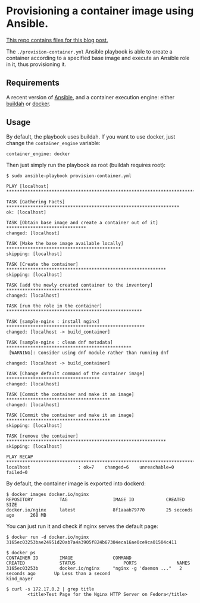 # Provisioning a container image using Ansible.

[This repo contains files for this blog post.](https://blog.tomecek.net/post/building-containers-with-buildah-and-ansible/)

The `./provision-container.yml` Ansible playbook is able to create a container
according to a specified base image and execute an Ansible role in it, thus
provisioning it.


## Requirements

A recent version of [Ansible](https://github.com/ansible/ansible), and a container execution engine: either
[buildah](https://github.com/ansible/ansible-container/pull/790) or [docker](https://github.com/moby/moby).


## Usage

By default, the playbook uses buildah. If you want to use docker, just change
the `container_engine` variable:
```
container_engine: docker
```

Then just simply run the playbook as root (buildah requires root):

```console
$ sudo ansible-playbook provision-container.yml

PLAY [localhost] ***********************************************************************

TASK [Gathering Facts] *****************************************************************
ok: [localhost]

TASK [Obtain base image and create a container out of it] ******************************
changed: [localhost]

TASK [Make the base image available locally] *******************************************
skipping: [localhost]

TASK [Create the container] ************************************************************
skipping: [localhost]

TASK [add the newly created container to the inventory] ********************************
changed: [localhost]

TASK [run the role in the container] ***************************************************

TASK [sample-nginx : install nginx] ****************************************************
changed: [localhost -> build_container]

TASK [sample-nginx : clean dnf metadata] ***********************************************
 [WARNING]: Consider using dnf module rather than running dnf

changed: [localhost -> build_container]

TASK [Change default command of the container image] ***********************************
changed: [localhost]

TASK [Commit the container and make it an image] ***************************************
changed: [localhost]

TASK [Commit the container and make it an image] ***************************************
skipping: [localhost]

TASK [remove the container] ************************************************************
skipping: [localhost]

PLAY RECAP *****************************************************************************
localhost                  : ok=7    changed=6    unreachable=0    failed=0
```

By default, the container image is exported into dockerd:
```console
$ docker images docker.io/nginx
REPOSITORY          TAG                 IMAGE ID            CREATED             SIZE
docker.io/nginx     latest              8f1aaab79770        25 seconds ago      268 MB
```

You can just run it and check if nginx serves the default page:
```console
$ docker run -d docker.io/nginx
3165ec03253bae24951d20ab7a4a3905f824b67304eca16ae0ce9ca01504c411

$ docker ps
CONTAINER ID        IMAGE               COMMAND                  CREATED             STATUS                  PORTS               NAMES
3165ec03253b        docker.io/nginx     "nginx -g 'daemon ..."   2 seconds ago       Up Less than a second                       kind_mayer

$ curl -s 172.17.0.2 | grep title
        <title>Test Page for the Nginx HTTP Server on Fedora</title>
```
